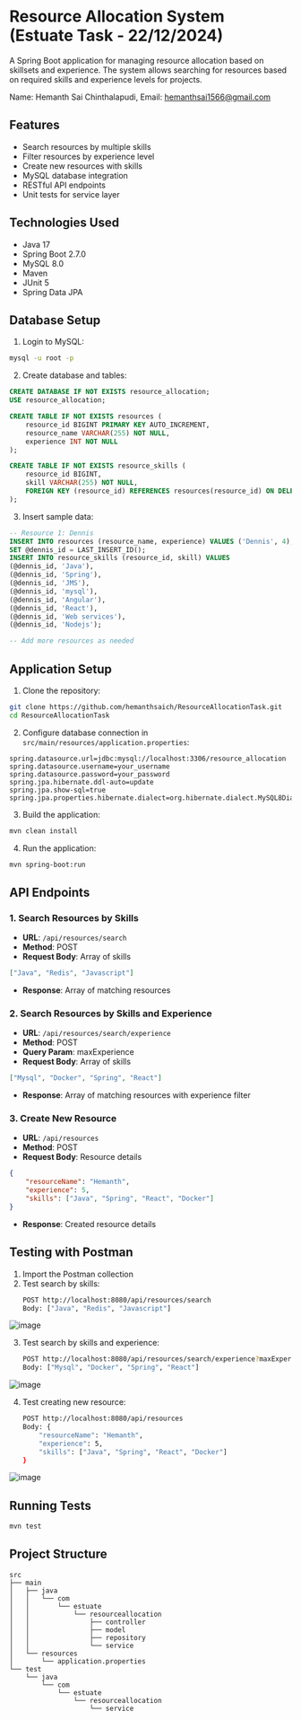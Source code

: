 # Resource Allocation System (Estuate Task - 22/12/2024)

A Spring Boot application for managing resource allocation based on skillsets and experience. The system allows searching for resources based on required skills and experience levels for projects.

Name: Hemanth Sai Chinthalapudi, Email: hemanthsai1566@gmail.com


## Features

- Search resources by multiple skills
- Filter resources by experience level
- Create new resources with skills
- MySQL database integration
- RESTful API endpoints
- Unit tests for service layer

## Technologies Used

- Java 17
- Spring Boot 2.7.0
- MySQL 8.0
- Maven
- JUnit 5
- Spring Data JPA

## Database Setup

1. Login to MySQL:
```bash
mysql -u root -p
```

2. Create database and tables:
```sql
CREATE DATABASE IF NOT EXISTS resource_allocation;
USE resource_allocation;

CREATE TABLE IF NOT EXISTS resources (
    resource_id BIGINT PRIMARY KEY AUTO_INCREMENT,
    resource_name VARCHAR(255) NOT NULL,
    experience INT NOT NULL
);

CREATE TABLE IF NOT EXISTS resource_skills (
    resource_id BIGINT,
    skill VARCHAR(255) NOT NULL,
    FOREIGN KEY (resource_id) REFERENCES resources(resource_id) ON DELETE CASCADE
);
```

3. Insert sample data:
```sql
-- Resource 1: Dennis
INSERT INTO resources (resource_name, experience) VALUES ('Dennis', 4);
SET @dennis_id = LAST_INSERT_ID();
INSERT INTO resource_skills (resource_id, skill) VALUES 
(@dennis_id, 'Java'),
(@dennis_id, 'Spring'),
(@dennis_id, 'JMS'),
(@dennis_id, 'mysql'),
(@dennis_id, 'Angular'),
(@dennis_id, 'React'),
(@dennis_id, 'Web services'),
(@dennis_id, 'Nodejs');

-- Add more resources as needed
```

## Application Setup

1. Clone the repository:
```bash
git clone https://github.com/hemanthsaich/ResourceAllocationTask.git
cd ResourceAllocationTask
```

2. Configure database connection in `src/main/resources/application.properties`:
```properties
spring.datasource.url=jdbc:mysql://localhost:3306/resource_allocation
spring.datasource.username=your_username
spring.datasource.password=your_password
spring.jpa.hibernate.ddl-auto=update
spring.jpa.show-sql=true
spring.jpa.properties.hibernate.dialect=org.hibernate.dialect.MySQL8Dialect
```

3. Build the application:
```bash
mvn clean install
```

4. Run the application:
```bash
mvn spring-boot:run
```

## API Endpoints




### 1. Search Resources by Skills
- **URL**: `/api/resources/search`
- **Method**: POST
- **Request Body**: Array of skills
```json
["Java", "Redis", "Javascript"]
```
- **Response**: Array of matching resources


### 2. Search Resources by Skills and Experience
- **URL**: `/api/resources/search/experience`
- **Method**: POST
- **Query Param**: maxExperience
- **Request Body**: Array of skills
```json
["Mysql", "Docker", "Spring", "React"]

```
- **Response**: Array of matching resources with experience filter



### 3. Create New Resource
- **URL**: `/api/resources`
- **Method**: POST
- **Request Body**: Resource details
```json
{
    "resourceName": "Hemanth",
    "experience": 5,
    "skills": ["Java", "Spring", "React", "Docker"]
}
```

- **Response**: Created resource details

## Testing with Postman

1. Import the Postman collection
2. Test search by skills:
   ```bash
   POST http://localhost:8080/api/resources/search
   Body: ["Java", "Redis", "Javascript"]
   ```
![image](https://res.cloudinary.com/daafpg7r5/image/upload/v1734840349/search_by_skils.png)

3. Test search by skills and experience:
   ```bash
   POST http://localhost:8080/api/resources/search/experience?maxExperience=10
   Body: ["Mysql", "Docker", "Spring", "React"]
   ```

![image](https://res.cloudinary.com/daafpg7r5/image/upload/v1734840349/search_by_skills_and_experience.png)


4. Test creating new resource:
   ```bash
   POST http://localhost:8080/api/resources
   Body: {
       "resourceName": "Hemanth",
       "experience": 5,
       "skills": ["Java", "Spring", "React", "Docker"]
   }
   ```

![image](https://res.cloudinary.com/daafpg7r5/image/upload/v1734840350/Create_New_Resource.png)



## Running Tests

```bash
mvn test
```

## Project Structure

```
src
├── main
│   ├── java
│   │   └── com
│   │       └── estuate
│   │           └── resourceallocation
│   │               ├── controller
│   │               ├── model
│   │               ├── repository
│   │               └── service
│   └── resources
│       └── application.properties
└── test
    └── java
        └── com
            └── estuate
                └── resourceallocation
                    └── service
```
